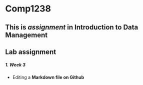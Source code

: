 # Comp1238

## This is _assignment_ in **Introduction to Data Management**

## Lab assignment
##### 1. Week 3
* Editing a **Markdown file on Github**
